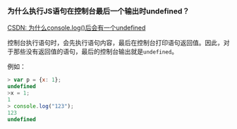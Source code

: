 ### 为什么执行JS语句在控制台最后一个输出时undefined？

[CSDN: 为什么console.log()后会有一个undefined](https://blog.csdn.net/qiansuike/article/details/90765903)

控制台执行语句时，会先执行语句内容，最后在控制台打印语句返回值。因此，对于那些没有返回值的语句，最后的控制台输出就是`undefined`。

例如：

```js
> var p = {x: 1};
undefined
>x = 1;
1
> console.log("123");
123
undefined
```